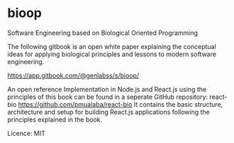 # bioop
Software Engineering based on Biological Oriented Programming

The following gitbook is an open white paper explaining the conceptual ideas for applying biological principles and lessons to modern software engineering. 

https://app.gitbook.com/@genlabss/s/bioop/

An open reference Implementation in Node.js and React.js using the principles of this book can be found in a seperate GitHub repository: react-bio https://github.com/pmualaba/react-bio
It contains the basic structure, architecture and setup for building React.js applications following the principles explained in the book.

Licence: MIT
